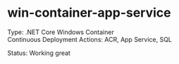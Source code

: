 # win-container-app-service

Type: .NET Core Windows Container </bR>
Continuous Deployment Actions: ACR, App Service, SQL </br>

Status: Working great
